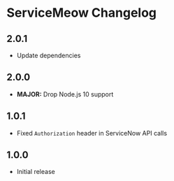 # ServiceMeow Changelog

## 2.0.1

- Update dependencies

## 2.0.0

- **MAJOR:** Drop Node.js 10 support

## 1.0.1

- Fixed `Authorization` header in ServiceNow API calls

## 1.0.0

- Initial release
